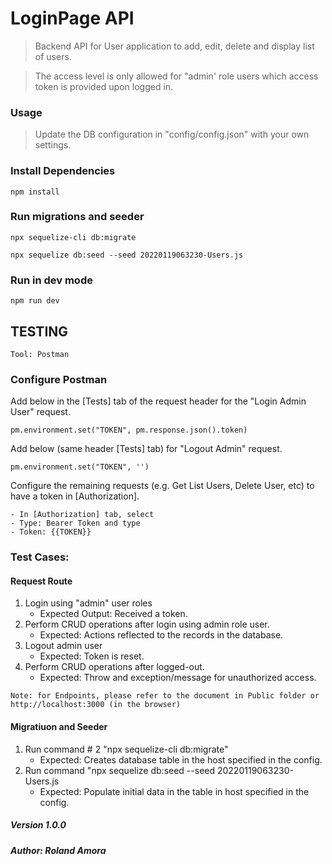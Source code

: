 # LoginPage API

> Backend API for User application to add, edit, delete and display list of
> users.

> The access level is only allowed for "admin' role users which access token is
> provided upon logged in.

### Usage

> Update the DB configuration in "config/config.json" with your own settings.

### Install Dependencies

```
npm install
```

### Run migrations and seeder

```
npx sequelize-cli db:migrate
```

```
npx sequelize db:seed --seed 20220119063230-Users.js
```

### Run in dev mode

```
npm run dev
```

## TESTING

```
Tool: Postman
```

### Configure Postman

Add below in the [Tests] tab of the request header for the "Login Admin User"
request.

```
pm.environment.set("TOKEN", pm.response.json().token)
```

Add below (same header [Tests] tab) for "Logout Admin" request.

```
pm.environment.set("TOKEN", '')
```

Configure the remaining requests (e.g. Get List Users, Delete User, etc) to have
a token in [Authorization].

```
- In [Authorization] tab, select
- Type: Bearer Token and type
- Token: {{TOKEN}}
```

### Test Cases:

#### Request Route

1. Login using "admin" user roles
   - Expected Output: Received a token.
2. Perform CRUD operations after login using admin role user.
   - Expected: Actions reflected to the records in the database.
3. Logout admin user
   - Expected: Token is reset.
4. Perform CRUD operations after logged-out.
   - Expected: Throw and exception/message for unauthorized access.

```
Note: for Endpoints, please refer to the document in Public folder or http://localhost:3000 (in the browser)
```

#### Migratiuon and Seeder

1. Run command # 2 "npx sequelize-cli db:migrate"
   - Expected: Creates database table in the host specified in the config.
2. Run command "npx sequelize db:seed --seed 20220119063230-Users.js
   - Expected: Populate initial data in the table in host specified in the
     config.

##### Version 1.0.0

##### Author: Roland Amora
